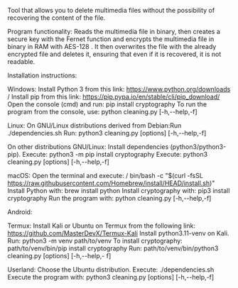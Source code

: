 Tool that allows you to delete multimedia files without the possibility of recovering the content of the file. 

Program functionality: Reads the multimedia file in binary,
then creates a secure key with the Fernet function and encrypts the multimedia file in binary in RAM with AES-128 .
It then overwrites the file with the already encrypted file and deletes it, ensuring that even if it is recovered, it is not readable.


Installation instructions:

Windows:
  Install Python 3 from this link: https://www.python.org/downloads /
  Install pip from this link: https://pip.pypa.io/en/stable/cli/pip_download/
  Open the console (cmd) and run: pip install cryptography
  To run the program from the console, 
  use: python cleaning.py [-h,--help,-f]


Linux:
  On GNU/Linux distributions derived from Debian:Run ./dependencies.sh
  Run: python3 cleaning.py [options] [-h,--help,-f]

  On other distributions GNU/Linux:
  Install dependencies (python3/python3-pip).
  Execute: python3 -m pip install cryptography
  Execute: python3 cleaning.py [options] [-h,--help,-f]



macOS:
  Open the terminal and execute: / bin/bash -c "$(curl -fsSL https://raw.githubusercontent.com/Homebrew/install/HEAD/install.sh)"
  Install Python with: brew install python
  Install cryptography with: pip3 install cryptography
  Run the program with: python cleaning.py [-h,--help,-f]



Android:

 Termux:
  Install Kali or Ubuntu on Termux from the following link: https://github.com/MasterDevX/Termux-Kali
  Install python3.11-venv on Kali.
  Run: python3 -m venv path/to/venv
  To install cryptography: path/to/venv/bin/pip install cryptography 
  Run: path/to/venv/bin/python3 cleaning.py [options] [-h,--help,- f]

 Userland:
  Choose the Ubuntu distribution.
  Execute: ./dependencies.sh
  Execute the program with: 
  python3 cleaning.py [options] [-h,--help,-f]
